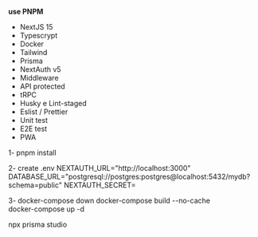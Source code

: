 **use PNPM**

- NextJS 15
- Typescrypt
- Docker
- Tailwind
- Prisma
- NextAuth v5
- Middleware
- API protected
- tRPC
- Husky e Lint-staged
- Eslist / Prettier
- Unit test
- E2E test
- PWA

1-
pnpm install

2-
create .env
NEXTAUTH_URL="http://localhost:3000"
DATABASE_URL="postgresql://postgres:postgres@localhost:5432/mydb?schema=public"
NEXTAUTH_SECRET=

3-
docker-compose down
docker-compose build --no-cache                        
docker-compose up -d

npx prisma studio  